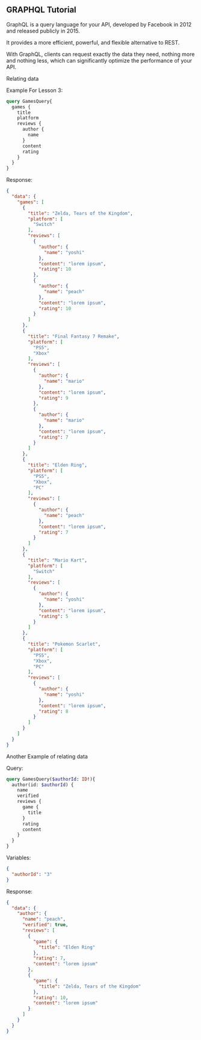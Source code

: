 ## GRAPHQL Tutorial

GraphQL is a query language for your API, developed by Facebook in 2012 and released publicly in 2015.   

It provides a more efficient, powerful, and flexible alternative to REST. 

With GraphQL, clients can request exactly the data they need, nothing more and nothing less, which can significantly optimize the performance of your API.

Relating data

Example For Lesson 3:

```graphql
query GamesQuery{
  games {
    title
    platform
    reviews {
      author {
        name
      }
      content
      rating
    }
  }
}

```

Response:

```json
{
  "data": {
    "games": [
      {
        "title": "Zelda, Tears of the Kingdom",
        "platform": [
          "Switch"
        ],
        "reviews": [
          {
            "author": {
              "name": "yoshi"
            },
            "content": "lorem ipsum",
            "rating": 10
          },
          {
            "author": {
              "name": "peach"
            },
            "content": "lorem ipsum",
            "rating": 10
          }
        ]
      },
      {
        "title": "Final Fantasy 7 Remake",
        "platform": [
          "PS5",
          "Xbox"
        ],
        "reviews": [
          {
            "author": {
              "name": "mario"
            },
            "content": "lorem ipsum",
            "rating": 9
          },
          {
            "author": {
              "name": "mario"
            },
            "content": "lorem ipsum",
            "rating": 7
          }
        ]
      },
      {
        "title": "Elden Ring",
        "platform": [
          "PS5",
          "Xbox",
          "PC"
        ],
        "reviews": [
          {
            "author": {
              "name": "peach"
            },
            "content": "lorem ipsum",
            "rating": 7
          }
        ]
      },
      {
        "title": "Mario Kart",
        "platform": [
          "Switch"
        ],
        "reviews": [
          {
            "author": {
              "name": "yoshi"
            },
            "content": "lorem ipsum",
            "rating": 5
          }
        ]
      },
      {
        "title": "Pokemon Scarlet",
        "platform": [
          "PS5",
          "Xbox",
          "PC"
        ],
        "reviews": [
          {
            "author": {
              "name": "yoshi"
            },
            "content": "lorem ipsum",
            "rating": 8
          }
        ]
      }
    ]
  }
}
```

Another Example of relating data

Query:

```graphql
query GamesQuery($authorId: ID!){
  author(id: $authorId) {
    name
    verified
    reviews {
      game {
        title
      }
      rating
      content
    }
  }
}
```

Variables:

```json
{
  "authorId": "3"
}
```

Response:

```json
{
  "data": {
    "author": {
      "name": "peach",
      "verified": true,
      "reviews": [
        {
          "game": {
            "title": "Elden Ring"
          },
          "rating": 7,
          "content": "lorem ipsum"
        },
        {
          "game": {
            "title": "Zelda, Tears of the Kingdom"
          },
          "rating": 10,
          "content": "lorem ipsum"
        }
      ]
    }
  }
}
```
